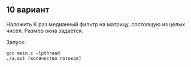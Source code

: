 ## 10 вариант

Наложить K раз медианный фильтр на матрицу, состоящую из целых чисел. Размер окна задается.

Запуск:
```
gcc main.c -lpthread
./a.out [количество потоков]
```
